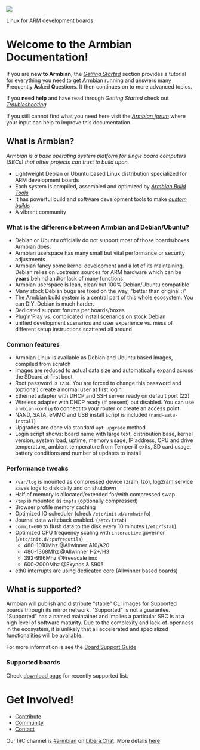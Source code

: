 [![](images/logo_middle.png)](https://www.armbian.com)

Linux for ARM development boards

# Welcome to the Armbian Documentation!

If you are **new to Armbian**, the [_Getting Started_](User-Guide_Getting-Started.md) section 
provides a tutorial for everything you need to get Armbian running
and answers many **F**requently **A**sked **Q**uestions.
It then continues on to more advanced topics.

If you **need help** and have read through _Getting Started_ check out [_Troubleshooting_](User-Guide_Advanced-Features.md#how-to-troubleshoot).

If you still cannot find what you need here visit the [_Armbian forum_](https://forum.armbian.com/) where your input can help to improve this documentation.

## What is Armbian?

*Armbian is a base operating system platform for single board computers (SBCs) that other projects can trust to build upon.*


- Lightweight Debian or Ubuntu based Linux distribution specialized for ARM development boards
- Each system is compiled, assembled and optimized by [_Armbian Build Tools_](https://github.com/armbian/build) 
- It has powerful build and software development tools to make [_custom builds_](Developer-Guide_Build-Preparation.md)
- A vibrant community


### What is the difference between Armbian and Debian/Ubuntu?

- Debian or Ubuntu officially do not support most of those boards/boxes. Armbian does.
- Armbian userspace has many small but vital performance or security adjustments
- Armbian fancy some kernel development and a lot of its maintaining. Debian relies on upstream sources for ARM hardware which can be **years** behind and/or lack of many functions
- Armbian userspace is lean, clean but 100% Debian/Ubuntu compatible
- Many stock Debian bugs are fixed on the way, "better than original :)"
- The Armbian build system is a central part of this whole ecosystem. You can DIY. Debian is much harder.
- Dedicated support forums per boards/boxes
- Plug'n'Play vs. complicated install scenarios on stock Debian
- unified development scenarios and user experience vs. mess of different setup instructions scattered all around 

### Common features

- Armbian Linux is available as Debian and Ubuntu based images, compiled from scratch
- Images are reduced to actual data size and automatically expand across the SDcard at first boot
- Root password is `1234`. You are forced to change this password and (optional) create a normal user at first login
- Ethernet adapter with DHCP and SSH server ready on default port (22)
- Wireless adapter with DHCP ready (if present) but disabled. You can use `armbian-config` to connect to your router or create an access point
- NAND, SATA, eMMC and USB install script is included (`nand-sata-install`)
- Upgrades are done via standard `apt upgrade` method
- Login script shows: board name with large text, distribution base, kernel version, system load, uptime, memory usage, IP address, CPU  and drive temperature, ambient temperature from Temper if exits, SD card usage, battery conditions and number of updates to install

### Performance tweaks

- `/var/log` is mounted as compressed device (zram, lzo), log2ram service saves logs to disk daily and on shutdown
- Half of memory is allocated/extended for/with compressed swap
- `/tmp` is mounted as `tmpfs` (optionally compressed)
- Browser profile memory caching
- Optimized IO scheduler (check `/etc/init.d/armhwinfo`)
- Journal data writeback enabled. (`/etc/fstab`)
- `commit=600` to flush data to the disk every 10 minutes (`/etc/fstab`)
- Optimized CPU frequency scaling with `interactive` governor (`/etc/init.d/cpufrequtils`)
    - 480-1010Mhz @Allwinner A10/A20
    - 480-1368Mhz @Allwinner H2+/H3
    - 392-996Mhz @Freescale imx
    - 600-2000Mhz @Exynos & S905
- eth0 interrupts are using dedicated core (Allwinner based boards)

## What is supported?

Armbian will publish and distribute “stable” CLI images for Supported boards through its mirror network.  "Supported" is not a guarantee. "Supported" has a named maintainer and implies a particular SBC is at a high level of software maturity.  Due to the complexity and lack-of-openness in the ecosystem, it is unlikely that all accelerated and specialized functionalities will be available.

For more information is see the [Board Support Guide](User-Guide_Board-Support-Rules)

### Supported boards

Check [download page](https://www.armbian.com/download/) for recently supported list.
# Get Involved! #

* [Contribute](Process_Contribute/)
* [Community](https://forum.armbian.com/)
* [Contact](https://www.armbian.com/#contact)

Our IRC channel is [#armbian](https://web.libera.chat/#armbian) on [Libera.Chat](https://libera.chat/). More details [here](https://docs.armbian.com/Community_IRC/)
